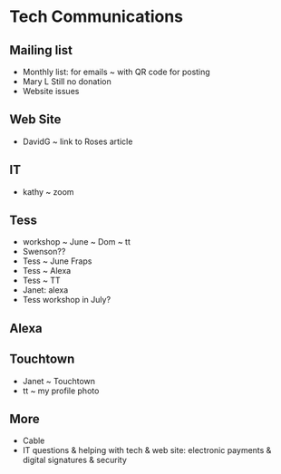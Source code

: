 # Tech Communications

## Mailing list

* Monthly list: for emails ~ with QR code for posting
* Mary L Still no donation
* Website issues

## Web Site

* DavidG ~ link to Roses article

## IT

* kathy ~ zoom

## Tess

* workshop ~ June ~ Dom ~ tt
* Swenson??
* Tess ~ June Fraps
* Tess ~ Alexa
* Tess ~ TT
* Janet: alexa
* Tess workshop in July?

## Alexa


## Touchtown

* Janet ~ Touchtown
* tt ~ my profile photo

## More

* Cable
* IT questions & helping with tech & web site: electronic payments & digital signatures & security

